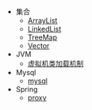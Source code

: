 * 集合
    * [ArrayList](./docs/collections/arrayList/arrayList.md)
    * [LinkedList](./docs/collections/linkedList/linkedList.md)
    * [TreeMap](./docs/collections/treeMap/treeMap.md)
    * [Vector](./docs/collections/vector/vector.md)
* JVM
    * [虚拟机类加载机制](./docs/jvm/虚拟机类加载机制.md)
* Mysql
    * [mysql](./docs/mysql/mysql.md)
* Spring
    * [proxy](./docs/spring/proxy/proxy.md)